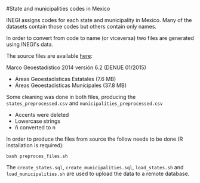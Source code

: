 #State and municipalities codes in Mexico

INEGI assigns codes for each state and municipality in Mexico. Many of the datasets contain those codes but others contain only names.

In order to convert from code to name (or viceversa) two files are generated using INEGI's data.

The source files are available [here](http://www.inegi.org.mx/geo/contenidos/geoestadistica/m_geoestadistico_2014.aspx):

Marco Geoestadístico 2014 versión 6.2 (DENUE 01/2015)

* Áreas Geoestadísticas Estatales (7.6 MB)
* Áreas Geoestadísticas Municipales (37.8 MB)

Some cleaning was done in both files, producing the `states_preprocessed.csv` and `municipalities_preprocessed.csv`

* Accents were deleted
* Lowercase strings
* ñ converted to n


In order to produce the files from source the follow needs to be done (R installation is required):

`bash preproces_files.sh`

The `create_states.sql`, `create_municipalities.sql`, `load_states.sh` and `load_municipalities.sh` are used to upload the data to a remote database.
